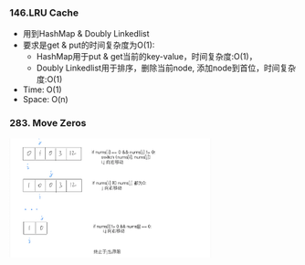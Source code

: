 ### 146.LRU Cache
* 用到HashMap & Doubly Linkedlist
* 要求是get & put的时间复杂度为O(1):
  * HashMap用于put & get当前的key-value，时间复杂度:O(1)，
  * Doubly Linkedlist用于排序，删除当前node, 添加node到首位，时间复杂度:O(1)
* Time: O(1)
* Space: O(n)

### 283. Move Zeros
<p align="left">
  <img src="https://github.com/HackBL/Leetcode/blob/main/Images/283.png" width=70% height=70%>
</p>

